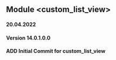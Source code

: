 ## Module <custom_list_view>

#### 20.04.2022
#### Version 14.0.1.0.0
#### ADD Initial Commit for custom_list_view

